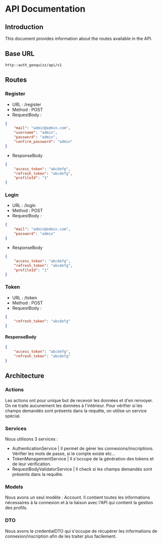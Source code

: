 # API Documentation

## Introduction

This document provides information about the routes available in the API.

## Base URL

```arduino
http::auth_geoquizz/api/v1
```

## Routes

### Register
- URL : /register
- Method : POST
- RequestBody :
```json
{
    "mail": "admin@admin.com",
    "username": "admin",
    "password": "admin",
    "confirm_password": "admin"
}
```
- ResponseBody
```json
{
    "access_token": "abcdefg",
    "refresh_token": "abcdefg",
    "profileId": "1"
}
```



### Login
- URL : /login
- Method : POST
- RequestBody :
```json
{
    "mail": "admin@admin.com",
    "password": "admin"
}
```
- ResponseBody
```json
{
    "access_token": "abcdefg",
    "refresh_token": "abcdefg",
    "profileId": "1"
}
```

### Token
- URL : /token
- Method : POST
- RequestBody :
```json
{
    "refresh_token": "abcdefg"
}
```
#### ResponseBody
```json
{
    "access_token": "abcdefg",
    "refresh_token": "abcdefg"
}
```

## Architecture

### Actions

Les actions ont pour unique but de recevoir les données et d'en renvoyer. On ne traite aucunement les données à l'intérieur.
Pour vérifier si les champs demandés sont présents dans la requête, on utilise un service spécial.

### Services

Nous utilisons 3 services :
- AuthenticationService | Il permet de gérer les connexions/inscriptions. Vérifier les mots de passe, si le compte existe etc...
- TokenManagementService | Il s'occupe de la génération des tokens et de leur vérification.
- RequestBodyValidatorService | Il check si les champs demandés sont présents dans la requête.

### Models

Nous avons un seul modèle : Account. Il contient toutes les informations nécessaires à la connexion et à la liaison avec l'API qui contient la gestion des profils.

### DTO

Nous avons le credentialDTO qui s'occupe de récupérer les informations de connexion/inscription afin de les traiter plus facilement.